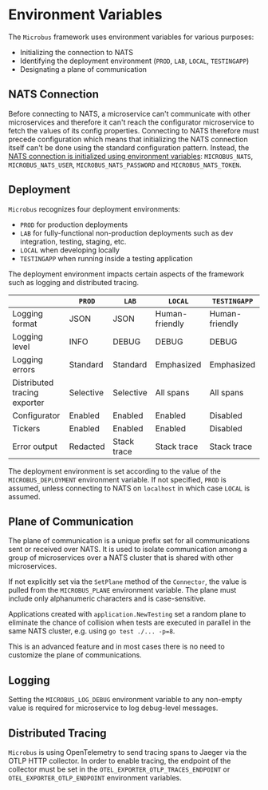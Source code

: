 # Environment Variables

The `Microbus` framework uses environment variables for various purposes:

* Initializing the connection to NATS
* Identifying the deployment environment (`PROD`, `LAB`, `LOCAL`, `TESTINGAPP`)
* Designating a plane of communication

## NATS Connection

Before connecting to NATS, a microservice can't communicate with other microservices and therefore it can't reach the configurator microservice to fetch the values of its config properties. Connecting to NATS therefore must precede configuration which means that initializing the NATS connection itself can't be done using the standard configuration pattern. Instead, the [NATS connection is initialized using environment variables](./natsconnection.md): `MICROBUS_NATS`, `MICROBUS_NATS_USER`, `MICROBUS_NATS_PASSWORD` and `MICROBUS_NATS_TOKEN`.

## Deployment

`Microbus` recognizes four deployment environments:

* `PROD` for production deployments
* `LAB` for fully-functional non-production deployments such as dev integration, testing, staging, etc.
* `LOCAL` when developing locally
* `TESTINGAPP` when running inside a testing application

The deployment environment impacts certain aspects of the framework such as logging and distributed tracing.

||`PROD`|`LAB`|`LOCAL`|`TESTINGAPP`|
|--------|----|---|-----|----------|
|Logging format|JSON|JSON|Human-friendly|Human-friendly|
|Logging level|INFO|DEBUG|DEBUG|DEBUG|
|Logging errors|Standard|Standard|Emphasized|Emphasized|
|Distributed tracing exporter|Selective|Selective|All spans|All spans|
|Configurator|Enabled|Enabled|Enabled|Disabled|
|Tickers|Enabled|Enabled|Enabled|Disabled|
|Error output|Redacted|Stack trace|Stack trace|Stack trace|

The deployment environment is set according to the value of the `MICROBUS_DEPLOYMENT` environment variable. If not specified, `PROD` is assumed, unless connecting to NATS on `localhost` in which case `LOCAL` is assumed.

## Plane of Communication

The plane of communication is a unique prefix set for all communications sent or received over NATS.
It is used to isolate communication among a group of microservices over a NATS cluster
that is shared with other microservices.

If not explicitly set via the `SetPlane` method of the `Connector`, the value is pulled from the `MICROBUS_PLANE` environment variable. The plane must include only alphanumeric characters and is case-sensitive.

Applications created with `application.NewTesting` set a random plane to eliminate the chance of collision when tests are executed in parallel in the same NATS cluster, e.g. using `go test ./... -p=8`.

This is an advanced feature and in most cases there is no need to customize the plane of communications.

## Logging

Setting the `MICROBUS_LOG_DEBUG` environment variable to any non-empty value is required for microservice to log debug-level messages.
 
## Distributed Tracing

`Microbus` is using OpenTelemetry to send tracing spans to Jaeger via the OTLP HTTP collector. In order to enable tracing, the endpoint of the collector must be set in the `OTEL_EXPORTER_OTLP_TRACES_ENDPOINT` or `OTEL_EXPORTER_OTLP_ENDPOINT` environment variables.
